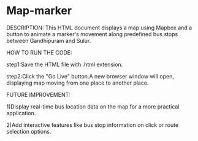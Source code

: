 # Map-marker

DESCRIPTION:
This HTML document displays a map using Mapbox and a button to animate a marker's movement along predefined bus stops between Gandhipuram and Sulur.

HOW TO RUN THE CODE:

step1:Save the HTML file with .html extension.

step2:Click the "Go Live" button.A new browser window will open, displaying map moving from one place to another place.

FUTURE IMPROVEMENT:

1)Display real-time bus location data on the map for a more practical application.

2)Add interactive features like bus stop information on click or route selection options.
